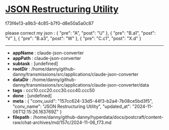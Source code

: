 # [JSON Restructuring Utility](https://claude.ai/chat/157cc624-33d5-44f3-b2a4-7b08ce5bd3f5)

f73f4e13-a9b3-4c85-b7f0-d8e50a5a0c87

please correct my json :
{
    "pre": "A",
    "post": "U"
},
{
    "pre": "B.a1",
    "post": "V"
},
{
    "pre": "B.a3",
    "post": "W"
},
{
    "pre": "C.c1",
    "post": "X.d"
}

---

* **appName** : claude-json-converter
* **appPath** : claude-json-converter
* **subtask** : [undefined]
* **rootDir** : /home/danny/github-danny/transmissions/src/applications/claude-json-converter
* **dataDir** : /home/danny/github-danny/transmissions/src/applications/claude-json-converter/data
* **tags** : ccc10.ccc20.ccc30.ccc40.ccc50
* **done** : [undefined]
* **meta** : {
  "conv_uuid": "157cc624-33d5-44f3-b2a4-7b08ce5bd3f5",
  "conv_name": "JSON Restructuring Utility",
  "updated_at": "2024-11-06T12:15:26.163769Z"
}
* **filepath** : /home/danny/github-danny/hyperdata/docs/postcraft/content-raw/chat-archives/md/157c/2024-11-06_f73.md